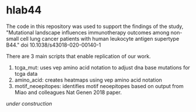 # hlab44

The code in this repository was used to support the findings of the study,
"Mutational landscape influences immunotherapy outcomes among non-small cell lung cancer
patients with human leukocyte antigen supertype B44." doi 10.1038/s43018-020-00140-1

There are 3 main scripts that enable replication of our work.
1. tcga_mut: uses vep amino acid notation to adjust dna base mutations for tcga data
2. amino_acid: creates heatmaps using vep amino acid notation
3. motif_neoepitopes: identifies motif neoepitopes based on output from Miao and colleagues Nat Genen 2018 paper.

*under construction*
